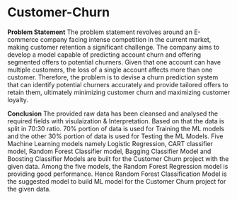 # Customer-Churn

**Problem Statement**
The problem statement revolves around an E-commerce company facing intense competition in the current market, making customer retention a significant challenge. The company aims to develop a model capable of predicting account churn and offering segmented offers to potential churners. Given that one account can have multiple customers, the loss of a single account affects more than one customer. Therefore, the problem is to devise a churn prediction system that can identify potential churners accurately and provide tailored offers to retain them, ultimately minimizing customer churn and maximizing customer loyalty.

**Conclusion**
The  provided raw data has been cleansed and analysed the required fields with visulaization & Interpretation. Based on that the data is split in 70:30 ratio. 70% portion of data is used for Training the ML models and the other 30% portion of data is used for Testing the ML Models.
Five Machine Learning models namely Logistic Regression, CART classifier model, Random Forest Classifier model, Bagging Classifier Model and Boosting Classifier Models are built for the Customer Churn project with the given data.
Among the five models, the Random Forest Regression model is providing good performance. Hence Random Forest Classification Model is the suggested model to build ML model for the Customer Churn project for the given data.

